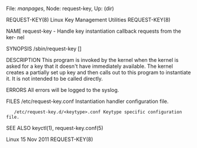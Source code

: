 File: *manpages*,  Node: request-key,  Up: (dir)

REQUEST-KEY(8)          Linux Key Management Utilities          REQUEST-KEY(8)



NAME
       request-key  - Handle key instantiation callback requests from the ker‐
       nel

SYNOPSIS
       /sbin/request-key <op> <key>  <uid>  <gid>  <threadring>  <processring>
            <sessionring> [<info>]

DESCRIPTION
       This  program  is  invoked by the kernel when the kernel is asked for a
       key that it doesn't have immediately available. The  kernel  creates  a
       partially  set up key and then calls out to this program to instantiate
       it. It is not intended to be called directly.

ERRORS
       All errors will be logged to the syslog.

FILES
       /etc/request-key.conf Instantiation handler configuration file.

       /etc/request-key.d/<keytype>.conf Keytype specific configuration file.

SEE ALSO
       keyctl(1), request-key.conf(5)



Linux                             15 Nov 2011                   REQUEST-KEY(8)
